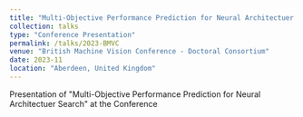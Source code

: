 ```yaml
---
title: "Multi-Objective Performance Prediction for Neural Architectuer Search"
collection: talks
type: "Conference Presentation"
permalink: /talks/2023-BMVC
venue: "British Machine Vision Conference - Doctoral Consortium"
date: 2023-11
location: "Aberdeen, United Kingdom"
---
```


Presentation of "Multi-Objective Performance Prediction for Neural Architectuer Search" at the Conference

